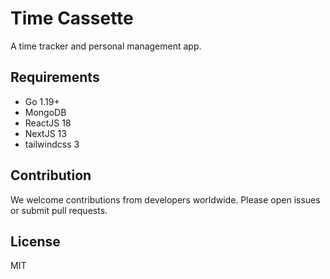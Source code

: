 # Time Cassette 

A time tracker and personal management app.

## Requirements

- Go 1.19+
- MongoDB
- ReactJS 18
- NextJS 13
- tailwindcss 3

## Contribution

We welcome contributions from developers worldwide. Please open issues or submit pull requests.

## License

MIT





